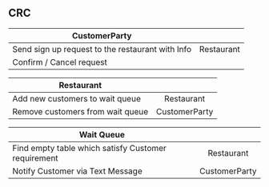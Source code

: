 
## CRC

| CustomerParty   |       | 
|----------|:-------------:|
| Send sign up request to the restaurant with Info | Restaurant |
| Confirm / Cancel request|       | 

| Restaurant   |            | 
|----------|:-------------:|
| Add new customers to wait queue | Restaurant |
| Remove customers from wait queue |  CustomerParty | 

| Wait Queue   |            | 
|----------|:-------------:|
| Find empty table which satisfy Customer requirement | Restaurant |
| Notify Customer via Text Message | CustomerParty | 
